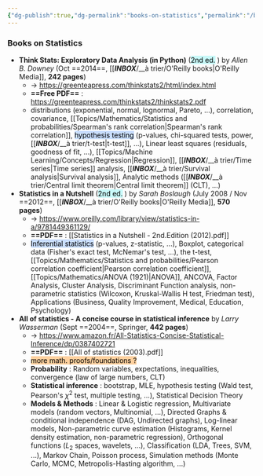 ```yaml
---
{"dg-publish":true,"dg-permalink":"books-on-statistics","permalink":"/books-on-statistics/"}
---
```


### Books on Statistics
- **Think Stats: Exploratory Data Analysis (in Python)** (<mark style="background: #ABF7F7A6;">2nd ed.</mark> ) by *Allen B. Downey* (Oct ==2014==, [[___INBOX___/__à trier/O'Reilly books|O'Reilly Media]], **242 pages**)
	- -> https://greenteapress.com/thinkstats2/html/index.html
	- **==Free PDF==** : https://greenteapress.com/thinkstats2/thinkstats2.pdf
	- distributions (exponential, normal, lognormal, Pareto, ...), correlation, covariance, [[Topics/Mathematics/Statistics and probabilities/Spearman's rank correlation|Spearman's rank correlation]], <mark style="background: #ADCCFFA6;">hypothesis testing</mark> (p-values, chi-squared tests, power, [[___INBOX___/__à trier/t-test|t-test]], ...), Linear least squares (residuals, goodness of fit, ...), [[Topics/Machine Learning/Concepts/Regression|Regression]], [[___INBOX___/__à trier/Time series|Time series]] analysis, [[___INBOX___/__à trier/Survival analysis|Survival analysis]], Analytic methods ([[___INBOX___/__à trier/Central limit theorem|Central limit theorem]] (CLT), ...)
- **Statistics in a Nutshell** (<mark style="background: #ABF7F7A6;">2nd ed.</mark> ) by *Sarah Boslaugh* (July 2008 / Nov ==2012==, [[___INBOX___/__à trier/O'Reilly books|O'Reilly Media]], **570 pages**)
	- -> https://www.oreilly.com/library/view/statistics-in-a/9781449361129/
	- **==PDF==** : [[Statistics in a Nutshell - 2nd.Edition (2012).pdf]]
	- <mark style="background: #ADCCFFA6;">Inferential statistics</mark> (p-values, z-statistic, ...), Boxplot, categorical data (Fisher's exact test, McNemar's test, ...), the t-test, [[Topics/Mathematics/Statistics and probabilities/Pearson correlation coefficient|Pearson correlation coefficient]], [[Topics/Mathematics/ANOVA (1921)|ANOVA]], ANCOVA, Factor Analysis, Cluster Analysis, Discriminant Function analysis, non-parametric statistics (Wilcoxon, Kruskal-Wallis H test, Friedman test), Applications (Business, Quality Improvement, Medical, Education, Psychology)
- **All of statistics - A concise course in statistical inference** by *Larry Wasserman* (Sept ==2004==, Springer, **442 pages**)
	- -> https://www.amazon.fr/All-Statistics-Concise-Statistical-Inference/dp/0387402721
	- **==PDF==** : [[All of statistics (2003).pdf]]
	- <mark style="background: #FFB86CA6;">more math. proofs/foundations ?</mark> 
	- **Probability** : Random variables, expectations, inequalities, convergence (law of large numbers, CLT)
	- **Statistical inference** : bootstrap, MLE, hypothesis testing (Wald test, Pearson's $\chi^2$ test, multiple testing, ...), Statistical Decision Theory
	- **Models & Methods** : Linear & Logistic regression, Multivariate models (random vectors, Multinomial, ...), Directed Graphs & conditional independence (DAG, Undirected graphs), Log-linear models, Non-parametric curve estimation (Histograms, Kernel density estimation, non-parametric regression), Orthogonal functions ($L_2$ spaces, wavelets, ...), Classification (LDA, Trees, SVM, ...), Markov Chain, Poisson process, Simulation methods (Monte Carlo, MCMC, Metropolis-Hasting algorithm, ...)
